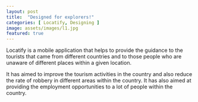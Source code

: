 ```yaml
---
layout: post
title:  "Designed for explorers!"
categories: [ Locatify, Designing ]
image: assets/images/l1.jpg
featured: true
---
```

Locatify is a mobile application that helps to provide the guidance to the tourists that came from different countries and to those people who are unaware of different places within a given location.

It has aimed to improve the tourism activities in the country and also reduce the rate of robbery in different areas within the country.
It has also aimed at providing the employment opportunities to a lot of people within the country.